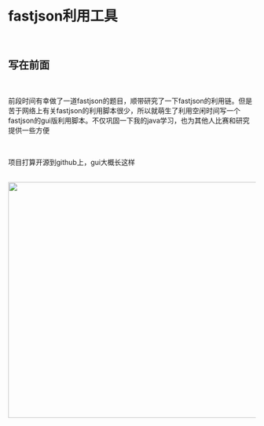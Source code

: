 # fastjson利用工具

<br>

## 写在前面

<br>

前段时间有幸做了一道fastjson的题目，顺带研究了一下fastjson的利用链。但是苦于网络上有关fastjson的利用脚本很少，所以就萌生了利用空闲时间写一个fastjson的gui版利用脚本。不仅巩固一下我的java学习，也为其他人比赛和研究提供一些方便


<br>


项目打算开源到github上，gui大概长这样

<br>

<img src="https://54huarui.github.io/blogs/pjfastjson/1.png" width="880" height="480">

<br>
